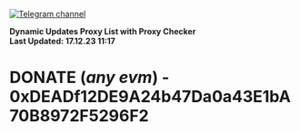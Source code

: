 [![Telegram channel](https://img.shields.io/endpoint?url=https://runkit.io/damiankrawczyk/telegram-badge/branches/master?url=https://t.me/n4z4v0d)](https://t.me/n4z4v0d) 

**Dynamic Updates Proxy List with Proxy Checker**  
**Last Updated: 17.12.23 11:17**

# DONATE (_any evm_) - 0xDEADf12DE9A24b47Da0a43E1bA70B8972F5296F2
